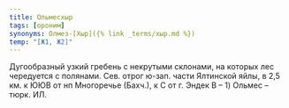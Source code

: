 ```yaml
---
title: Ольмесхыр
tags: [ороним]
synonyms: Олмез-[Хыр]({% link _terms/хыр.md %})
temp: "[Ж1, Ж2]"
---
```


Дугообразный узкий гребень с некрутыми склонами, на которых лес чередуется с
полянами. Сев. отрог ю-зап. части Ялтинской яйлы, в 2,5 км. к ЮЮВ от нп
Многоречье (Бахч.), к С от г. Эндек B – 1) Ольмес – тюрк. ИЛ.

